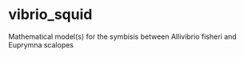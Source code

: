 # vibrio_squid
Mathematical model(s) for the symbisis between Allivibrio fisheri and Euprymna scalopes
